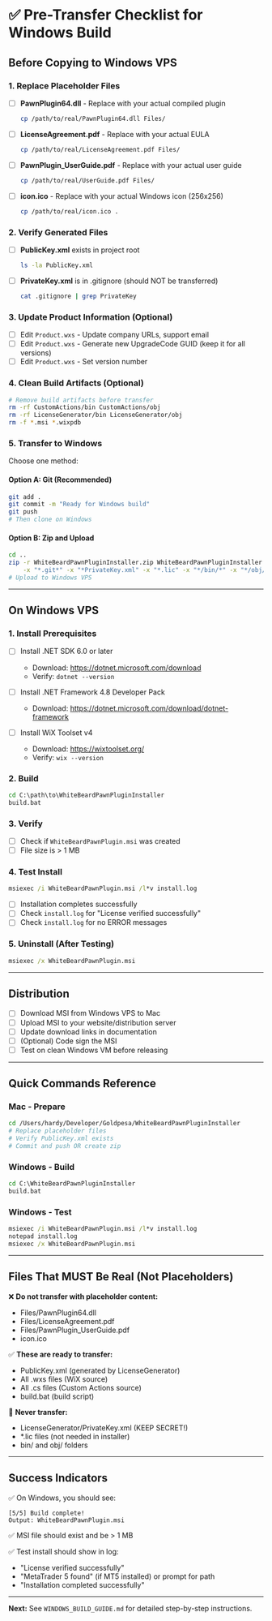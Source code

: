 # ✅ Pre-Transfer Checklist for Windows Build

## Before Copying to Windows VPS

### 1. Replace Placeholder Files

- [ ] **PawnPlugin64.dll** - Replace with your actual compiled plugin
  ```bash
  cp /path/to/real/PawnPlugin64.dll Files/
  ```

- [ ] **LicenseAgreement.pdf** - Replace with your actual EULA
  ```bash
  cp /path/to/real/LicenseAgreement.pdf Files/
  ```

- [ ] **PawnPlugin_UserGuide.pdf** - Replace with your actual user guide
  ```bash
  cp /path/to/real/UserGuide.pdf Files/
  ```

- [ ] **icon.ico** - Replace with your actual Windows icon (256x256)
  ```bash
  cp /path/to/real/icon.ico .
  ```

### 2. Verify Generated Files

- [ ] **PublicKey.xml** exists in project root
  ```bash
  ls -la PublicKey.xml
  ```

- [ ] **PrivateKey.xml** is in .gitignore (should NOT be transferred)
  ```bash
  cat .gitignore | grep PrivateKey
  ```

### 3. Update Product Information (Optional)

- [ ] Edit `Product.wxs` - Update company URLs, support email
- [ ] Edit `Product.wxs` - Generate new UpgradeCode GUID (keep it for all versions)
- [ ] Edit `Product.wxs` - Set version number

### 4. Clean Build Artifacts (Optional)

```bash
# Remove build artifacts before transfer
rm -rf CustomActions/bin CustomActions/obj
rm -rf LicenseGenerator/bin LicenseGenerator/obj
rm -f *.msi *.wixpdb
```

### 5. Transfer to Windows

Choose one method:

#### Option A: Git (Recommended)
```bash
git add .
git commit -m "Ready for Windows build"
git push
# Then clone on Windows
```

#### Option B: Zip and Upload
```bash
cd ..
zip -r WhiteBeardPawnPluginInstaller.zip WhiteBeardPawnPluginInstaller \
    -x "*.git*" -x "*PrivateKey.xml" -x "*.lic" -x "*/bin/*" -x "*/obj/*"
# Upload to Windows VPS
```

---

## On Windows VPS

### 1. Install Prerequisites

- [ ] Install .NET SDK 6.0 or later
  - Download: https://dotnet.microsoft.com/download
  - Verify: `dotnet --version`

- [ ] Install .NET Framework 4.8 Developer Pack
  - Download: https://dotnet.microsoft.com/download/dotnet-framework

- [ ] Install WiX Toolset v4
  - Download: https://wixtoolset.org/
  - Verify: `wix --version`

### 2. Build

```cmd
cd C:\path\to\WhiteBeardPawnPluginInstaller
build.bat
```

### 3. Verify

- [ ] Check if `WhiteBeardPawnPlugin.msi` was created
- [ ] File size is > 1 MB

### 4. Test Install

```cmd
msiexec /i WhiteBeardPawnPlugin.msi /l*v install.log
```

- [ ] Installation completes successfully
- [ ] Check `install.log` for "License verified successfully"
- [ ] Check `install.log` for no ERROR messages

### 5. Uninstall (After Testing)

```cmd
msiexec /x WhiteBeardPawnPlugin.msi
```

---

## Distribution

- [ ] Download MSI from Windows VPS to Mac
- [ ] Upload MSI to your website/distribution server
- [ ] Update download links in documentation
- [ ] (Optional) Code sign the MSI
- [ ] Test on clean Windows VM before releasing

---

## Quick Commands Reference

### Mac - Prepare
```bash
cd /Users/hardy/Developer/Goldpesa/WhiteBeardPawnPluginInstaller
# Replace placeholder files
# Verify PublicKey.xml exists
# Commit and push OR create zip
```

### Windows - Build
```cmd
cd C:\WhiteBeardPawnPluginInstaller
build.bat
```

### Windows - Test
```cmd
msiexec /i WhiteBeardPawnPlugin.msi /l*v install.log
notepad install.log
msiexec /x WhiteBeardPawnPlugin.msi
```

---

## Files That MUST Be Real (Not Placeholders)

❌ **Do not transfer with placeholder content:**
- Files/PawnPlugin64.dll
- Files/LicenseAgreement.pdf  
- Files/PawnPlugin_UserGuide.pdf
- icon.ico

✅ **These are ready to transfer:**
- PublicKey.xml (generated by LicenseGenerator)
- All .wxs files (WiX source)
- All .cs files (Custom Actions source)
- build.bat (build script)

🚫 **Never transfer:**
- LicenseGenerator/PrivateKey.xml (KEEP SECRET!)
- *.lic files (not needed in installer)
- bin/ and obj/ folders

---

## Success Indicators

✅ On Windows, you should see:
```
[5/5] Build complete!
Output: WhiteBeardPawnPlugin.msi
```

✅ MSI file should exist and be > 1 MB

✅ Test install should show in log:
- "License verified successfully"
- "MetaTrader 5 found" (if MT5 installed) or prompt for path
- "Installation completed successfully"

---

**Next:** See `WINDOWS_BUILD_GUIDE.md` for detailed step-by-step instructions.
